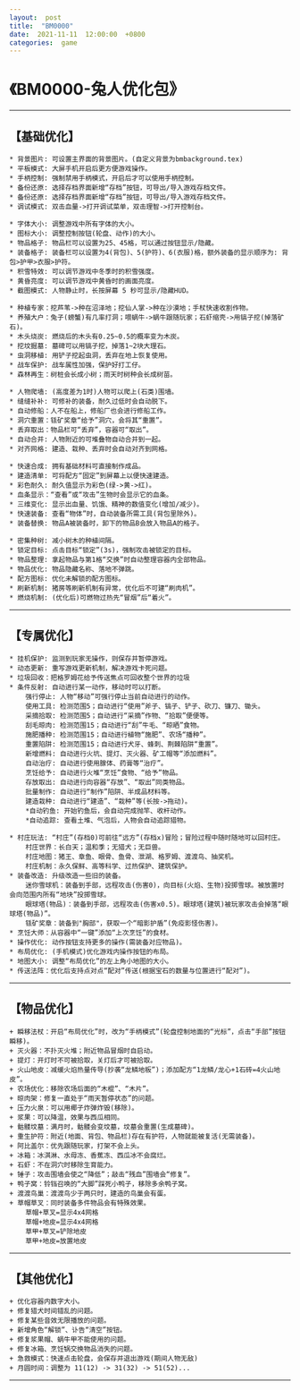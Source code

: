 ```yaml
---  
layout:  post  
title:  "BM0000"  
date:  2021-11-11  12:00:00  +0800  
categories:  game  
---  
```

  
# 《BM0000-兔人优化包》  
  
-----
  
## 【基础优化】  
  
	* 背景图片: 可设置主界面的背景图片。(自定义背景为bmbackground.tex)  
	* 平板模式: 大屏手机开启后更方便游戏操作。  
	* 手柄控制: 强制禁用手柄模式，开启后才可以使用手柄控制。  
	* 备份还原: 选择存档界面新增“存档”按钮，可导出/导入游戏存档文件。  
	* 备份还原: 选择存档界面新增“存档”按钮，可导出/导入游戏存档文件。  
	* 调试模式: 双击血量->打开调试菜单，双击理智->打开控制台。  
  
	* 字体大小: 调整游戏中所有字体的大小。  
	* 图标大小: 调整控制按钮(轮盘、动作)的大小。  
	* 物品格子: 物品栏可以设置为25、45格，可以通过按钮显示/隐藏。  
	* 装备格子: 装备栏可以设置为4(背包)、5(护符)、6(衣服)格，额外装备的显示顺序为: 背包>护甲>衣服>护符。  
	* 积雪特效: 可以调节游戏中冬季时的积雪强度。  
	* 黄昏亮度: 可以调节游戏中黄昏时的画面亮度。  
	* 截图模式: 人物静止时，长按屏幕 5 秒可显示/隐藏HUD。  
  
	* 种植专家：挖芦苇->种在沼泽地；挖仙人掌->种在沙漠地；手杖快速收割作物。  
	* 养殖大户：兔子(螃蟹)有几率打洞；喂蜗牛->蜗牛跟随玩家；石虾缩壳->用镐子挖(掉落矿石)。  
	* 木头烧炭: 燃烧后的木头有0.25~0.5的概率变为木炭。  
	* 挖坟掘墓: 墓碑可以用镐子挖，掉落1~2块大理石。  
	* 虫洞移植: 用铲子挖起虫洞，丢弃在地上恢复使用。  
	* 战车保护: 战车属性加强，保护好打工仔。  
	* 森林再生：树桩会长成小树；雨天时树种会长成树苗。  
  
	* 人物爬墙: (高度差为1时)人物可以爬上(石类)围墙。  
	* 缝缝补补: 可修补的装备，耐久过低时会自动脱下。  
	* 自动修船：人不在船上，修船厂也会进行修船工作。  
	* 洞穴重置：铥矿奖章“给予”洞穴，会将其“重置”。  
	* 丢弃取出：物品栏可“丢弃”，容器可“取出”。  
	* 自动合并: 人物附近的可堆叠物自动合并到一起。  
	* 对齐网格: 建造、栽种、丢弃时会自动对齐到网格。  
  
	* 快速合成: 拥有基础材料可直接制作成品。  
	* 建造清单: 可将配方“固定”到屏幕上以便快速建造。  
	* 彩色耐久: 耐久值显示为彩色(绿->黄->红)。  
	* 血条显示：“查看”或“攻击”生物时会显示它的血条。  
	* 三维变化: 显示出血量、饥饿、精神的数值变化(增加/减少)。  
	* 快速装备: 查看“物体”时，自动装备所需工具(背包里除外)。  
	* 装备替换: 物品A被装备时，卸下的物品B会放入物品A的格子。  
  
	* 密集种树: 减小树木的种植间隔。  
	* 锁定目标: 点击目标“锁定”(3s)，强制攻击被锁定的目标。  
	* 物品整理: 拿起物品与第1格“交换”时自动整理容器内全部物品。  
	* 物品优化: 物品隐藏名称、落地不弹跳。  
	* 配方图标: 优化未解锁的配方图标。  
	* 刷新机制: 猪房等刷新机制有异常，优化后不可建“刷肉机”。  
	* 燃烧机制: (优化后)可燃物过热先“冒烟”后“着火”。  
  
-----
  
## 【专属优化】  
  
	* 挂机保护: 监测到玩家无操作，则保存并暂停游戏。  
	* 动态更新: 重写游戏更新机制，解决游戏卡死问题。  
	* 垃圾回收：把格罗姆花给予传送焦点可回收整个世界的垃圾
	* 条件反射: 自动进行某一动作，移动时可以打断。  
		强行停止: 人物“移动”可强行停止当前自动进行的动作。  
		使用工具: 检测范围5；自动进行“使用”斧子、镐子、铲子、砍刀、镰刀、锄头。  
		采摘拾取: 检测范围5；自动进行“采摘”作物、“拾取”便便等。  
		刮毛晾肉: 检测范围15；自动进行“刮”牛毛、“晾晒”食物。  
		施肥播种: 检测范围15；自动进行植物“施肥”、农场“播种”。  
		重置陷阱: 检测范围15；自动进行犬牙、蜂刺、荆棘陷阱“重置”。  
		新增燃料: 自动进行火坑、提灯、灭火器、矿工帽等“添加燃料”。  
		自动治疗: 自动进行使用腺体、药膏等“治疗”。  
		烹饪给予: 自动进行火堆“烹饪”食物、“给予”物品。  
		存放取出: 自动进行向容器“存放”、“取出”同类物品。  
		批量制作: 自动进行“制作”陷阱、半成品材料等。  
		建造栽种: 自动进行“建造”、“栽种”等(长按->拖动)。  
		*自动钓鱼: 开始钓鱼后，会自动完成抛竿、收杆动作。  
		*自动追踪: 查看土堆、气泡后，人物会自动追踪猎物。  
  
	* 村庄玩法: “村庄”(存档0)可前往“远方”(存档x)冒险；冒险过程中随时随地可以回村庄。  
		村庄世界：长白天；温和季；无猎犬；无巨兽。  
		村庄地图：猪王、章鱼、眼骨、鱼骨、泄湖、格罗姆、渡渡鸟、抽奖机。  
		村庄机制：永久保鲜、高等科学、过热保护、建筑保护。  
	* 装备改造: 升级改造一些旧的装备。  
		迷你雪球机：装备到手部，远程攻击(伤害0)，向目标(火焰、生物)投掷雪球。被放置时会向范围内所有“地块”投掷雪球。  
		眼球塔(物品)：装备到手部，远程攻击(伤害x0.5)。眼球塔(建筑)被玩家攻击会掉落“眼球塔(物品)”。  
		铥矿奖章：装备到"胸部"，获取一个“暗影护盾”(免疫影怪伤害)。  
	* 烹饪大师：从容器中“一键”添加“上次烹饪”的食材。  
	* 操作优化: 动作按钮支持更多的操作(需装备对应物品)。  
	* 布局优化: (手机模式)优化游戏内操作按钮的布局。  
	* 地图大小: 调整“布局优化”的左上角小地图的大小。  
	* 传送法阵：优化后支持点对点“配对”传送(根据宝石的数量与位置进行“配对”)。  
  
-----
  
## 【物品优化】  
  
	+ 瞬移法杖：开启“布局优化”时，改为“手柄模式”(轮盘控制地面的“光标”，点击“手部”按钮瞬移)。  
	+ 灭火器：不扑灭火堆；附近物品冒烟时自启动。  
	+ 提灯：开灯时不可被拾取，关灯后才可被拾取。  
	+ 火山地皮：减缓火焰热量传导(抄袭“龙鳞地板”)；添加配方“1龙鳞/龙心+1石砖=4火山地皮”。  
	+ 农场优化：移除农场后面的“木棍”、“木片”。  
	+ 晾肉架：修复一直处于“雨天暂停状态”的问题。  
	+ 压力火泉：可以用椰子炸弹炸毁(移除)。  
	+ 浆果：可以降温，效果与西瓜相同。  
	+ 骷髅坟墓：满月时，骷髅会变坟墓，坟墓会重置(生成墓碑)。  
	+ 重生护符：附近(地面、背包、物品栏)存在有护符，人物就能被复活(无需装备)。  
	+ 阿比盖尔：优先跟随玩家，打架不会上头。  
	+ 冰箱：冰淇淋、水母冻、香蕉冻、西瓜冰不会腐烂。  
	+ 石虾：不在洞穴时移除生育能力。  
	+ 锤子：攻击围墙会使之“降低”；敲击“残血”围墙会“修复”。  
	+ 鸭子窝：铃铛召唤的“大脚”踩死小鸭子，移除多余鸭子窝。  
	+ 渡渡鸟巢：渡渡鸟少于两只时，建造的鸟巢会有蛋。  
	+ 草帽草叉：同时装备多件物品会有特殊效果。  
		草帽+草叉=显示4x4网格  
		草帽+地皮=显示4x4网格  
		草甲+草叉=铲除地皮  
		草甲+地皮=放置地皮  
  
-----
  
## 【其他优化】  
  
	+ 优化容器内数字大小。  
	+ 修复猎犬时间错乱的问题。  
	+ 修复某些音效无限播放的问题。  
	+ 新增角色“解锁”、讣告“清空”按钮。  
	+ 修复浆果帽、蜗牛甲不能使用的问题。  
	+ 修复冰箱、烹饪锅交换物品消失的问题。  
	+ 急救模式：快速点击轮盘，会保存并退出游戏(期间人物无敌)  
	+ 月圆时间：调整为 11(12) -> 31(32) -> 51(52)...  
  
-----
  










